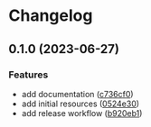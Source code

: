 # Changelog

## 0.1.0 (2023-06-27)


### Features

* add documentation ([c736cf0](https://github.com/CloudNationHQ/az-cn-module-tf-rg/commit/c736cf06555bd764d5ceb43dd33b560cb9d9bd64))
* add initial resources ([0524e30](https://github.com/CloudNationHQ/az-cn-module-tf-rg/commit/0524e3076af32b39ca69dc7d3ef6a7f9735afc0a))
* add release workflow ([b920eb1](https://github.com/CloudNationHQ/az-cn-module-tf-rg/commit/b920eb178b5f997668ed845625bbb4f61047b3a5))
